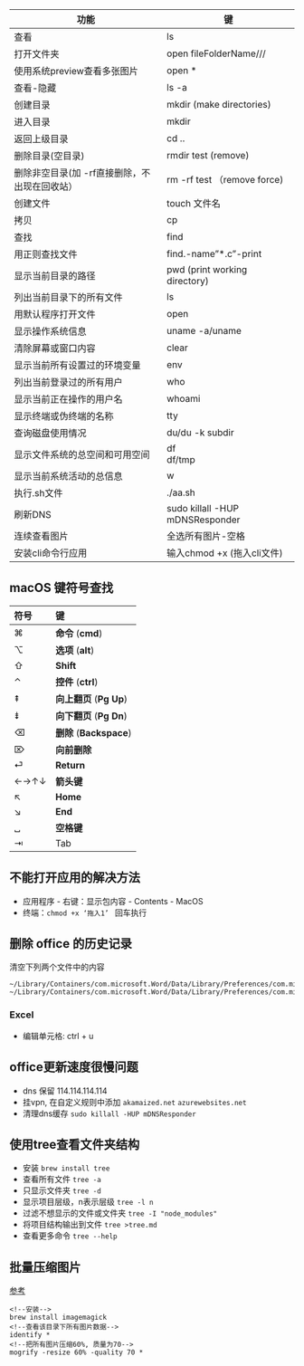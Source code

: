 | 功能                                          | 键                              |
| --------------------------------------------- | ------------------------------- |
| 查看                                          | ls                              |
| 打开文件夹                                    | open fileFolderName///          |
| 使用系统preview查看多张图片                   | open *                          |
| 查看-隐藏                                     | ls -a                           |
| 创建目录                                      | mkdir (make directories)        |
| 进入目录                                      | mkdir                           |
| 返回上级目录                                  | cd ..                           |
| 删除目录(空目录)                              | rmdir test (remove)             |
| 删除非空目录(加 -rf直接删除，不出现在回收站） | rm -rf test （remove force)     |
| 创建文件                                      | touch 文件名                    |
| 拷贝                                          | cp                              |
| 查找                                          | find                            |
| 用正则查找文件                                | find.-name”*.c”-print           |
| 显示当前目录的路径                            | pwd (print working directory)   |
| 列出当前目录下的所有文件                      | ls                              |
| 用默认程序打开文件                            | open                            |
| 显示操作系统信息                              | uname -a/uname                  |
| 清除屏幕或窗口内容                            | clear                           |
| 显示当前所有设置过的环境变量                  | env                             |
| 列出当前登录过的所有用户                      | who                             |
| 显示当前正在操作的用户名                      | whoami                          |
| 显示终端或伪终端的名称                        | tty                             |
| 查询磁盘使用情况                              | du/du -k subdir                 |
| 显示文件系统的总空间和可用空间                | df <br />df/tmp                 |
| 显示当前系统活动的总信息                      | w                               |
| 执行.sh文件                                   | ./aa.sh                         |
| 刷新DNS                                       | sudo killall -HUP mDNSResponder |
| 连续查看图片                                  | 全选所有图片-空格               |
| 安装cli命令行应用                             | 输入chmod +x (拖入cli文件)      |



## macOS 键符号查找

| 符号 | 键                       |
| :--- | :----------------------- |
| ⌘    | **命令** (**cmd**)       |
| ⌥    | **选项** (**alt**)       |
| ⇧    | **Shift**                |
| ⌃    | **控件** (**ctrl**)      |
| ⇞    | **向上翻页** (**Pg Up**) |
| ⇟    | **向下翻页** (**Pg Dn**) |
| ⌫    | **删除** (**Backspace**) |
| ⌦    | **向前删除**             |
| ⏎    | **Return**               |
| ←→↑↓ | **箭头键**               |
| ↖    | **Home**                 |
| ↘    | **End**                  |
| ␣    | **空格键**               |
| ⇥    | Tab                      |

## 不能打开应用的解决方法

- 应用程序 - 右键：显示包内容 - Contents - MacOS 
- 终端：`chmod +x ‘拖入1’ ` 回车执行

## 删除 office 的历史记录

清空下列两个文件中的内容

```
~/Library/Containers/com.microsoft.Word/Data/Library/Preferences/com.microsoft.Word.securebookmarks.plist
~/Library/Containers/com.microsoft.Word/Data/Library/Preferences/com.microsoft.Word.plist
```

### Excel

- 编辑单元格: ctrl + u 

## office更新速度很慢问题

- dns 保留 114.114.114.114
- 挂vpn, 在自定义规则中添加 `akamaized.net` `azurewebsites.net`
- 清理dns缓存 `sudo killall -HUP mDNSResponder `

## 使用tree查看文件夹结构

- 安装 `brew install tree`
- 查看所有文件 `tree -a`
- 只显示文件夹 `tree -d`
- 显示项目层级，n表示层级 `tree -l n`
- 过滤不想显示的文件或文件夹 `tree -I "node_modules"`
- 将项目结构输出到文件 `tree >tree.md`
- 查看更多命令 `tree --help`

## 批量压缩图片

[参考](https://juejin.im/entry/5b18a1985188257d960ec9ac)

```xaml
<!--安装-->
brew install imagemagick
<!--查看该目录下所有图片数据-->
identify *
<!--把所有图片压缩60%, 质量为70-->
mogrify -resize 60% -quality 70 *
```

